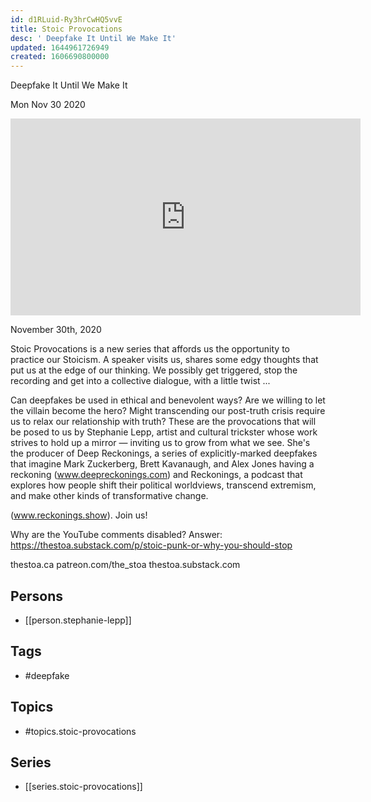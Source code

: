 ```yaml
---
id: d1RLuid-Ry3hrCwHQ5vvE
title: Stoic Provocations
desc: ' Deepfake It Until We Make It'
updated: 1644961726949
created: 1606690800000
---
```



 Deepfake It Until We Make It

Mon Nov 30 2020

<iframe width="560" height="315" src="https://www.youtube.com/embed/imZzLeavpGQ" title="Stoic Provocations: Deepfake It Until We Make It w/ Stephanie Lepp" frameborder="0" allow="accelerometer; autoplay; clipboard-write; encrypted-media; gyroscope; picture-in-picture" allowfullscreen ></iframe>

November 30th, 2020

Stoic Provocations is a new series that affords us the opportunity to practice our Stoicism. A speaker visits us, shares some edgy thoughts that put us at the edge of our thinking. We possibly get triggered, stop the recording and get into a collective dialogue, with a little twist ...

Can deepfakes be used in ethical and benevolent ways? Are we willing to let the villain become the hero? Might transcending our post-truth crisis require us to relax our relationship with truth? These are the provocations that will be posed to us by Stephanie Lepp, artist and cultural trickster whose work strives to hold up a mirror — inviting us to grow from what we see. She's the producer of Deep Reckonings, a series of explicitly-marked deepfakes that imagine Mark Zuckerberg, Brett Kavanaugh, and Alex Jones having a reckoning (www.deepreckonings.com) and Reckonings, a podcast that explores how people shift their political worldviews, transcend extremism, and make other kinds of transformative change.

(www.reckonings.show). Join us!

Why are the YouTube comments disabled? Answer: https://thestoa.substack.com/p/stoic-punk-or-why-you-should-stop

thestoa.ca
patreon.com/the_stoa
thestoa.substack.com

## Persons

- [[person.stephanie-lepp]]

## Tags

- #deepfake

## Topics

- #topics.stoic-provocations

## Series

- [[series.stoic-provocations]]

